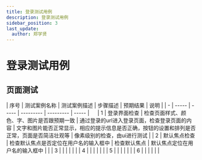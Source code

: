 ```yaml
---
title: 登录测试用例
description: 登录测试用例
sidebar_position: 3
last_update:
  author: 郑学贤
---
```

# 登录测试用例

## 页面测试

| 序号 | 测试案例名称 | 测试案例描述 | 步骤描述 | 预期结果 | 说明 | 
| - | ----- | ----- | --------- | --------- | ----- | 　
| 1 | 登录界面检查 | 检查页面样式、颜色、字、图片是否跟预期一致 | 通过登录的url进入登录页面，检查登录页面的内容 | 文字和图片能否正常显示，相应的提示信息是否正确，按钮的设置和排列是否正常，页面是否简洁壮观等 | 像素级别的检查，由ui进行测试 | 
| 2 | 默认焦点检查 | 检查默认焦点是否定位在用户名的输入框中 | 检查默认焦点 | 默认焦点定位在用户名的输入框中 |  | 
| 3 |  |  |  |  |  | 
| 4 |  |  |  |  |  | 
| 5 |  |  |  |  |  | 
| 6 |  |  |  |  |  | 




